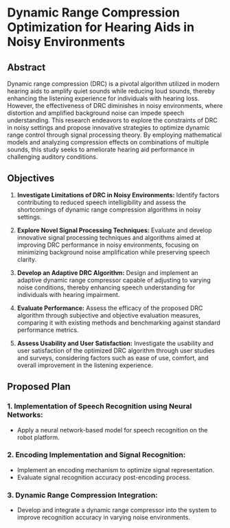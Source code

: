 # Dynamic Range Compression Optimization for Hearing Aids in Noisy Environments

## Abstract

Dynamic range compression (DRC) is a pivotal algorithm utilized in modern hearing aids to amplify quiet sounds while reducing loud sounds, thereby enhancing the listening experience for individuals with hearing loss. However, the effectiveness of DRC diminishes in noisy environments, where distortion and amplified background noise can impede speech understanding. This research endeavors to explore the constraints of DRC in noisy settings and propose innovative strategies to optimize dynamic range control through signal processing theory. By employing mathematical models and analyzing compression effects on combinations of multiple sounds, this study seeks to ameliorate hearing aid performance in challenging auditory conditions.

## Objectives

1. **Investigate Limitations of DRC in Noisy Environments:**
   Identify factors contributing to reduced speech intelligibility and assess the shortcomings of dynamic range compression algorithms in noisy settings.

2. **Explore Novel Signal Processing Techniques:**
   Evaluate and develop innovative signal processing techniques and algorithms aimed at improving DRC performance in noisy environments, focusing on minimizing background noise amplification while preserving speech clarity.

3. **Develop an Adaptive DRC Algorithm:**
   Design and implement an adaptive dynamic range compressor capable of adjusting to varying noise conditions, thereby enhancing speech understanding for individuals with hearing impairment.

4. **Evaluate Performance:**
   Assess the efficacy of the proposed DRC algorithm through subjective and objective evaluation measures, comparing it with existing methods and benchmarking against standard performance metrics.

5. **Assess Usability and User Satisfaction:**
   Investigate the usability and user satisfaction of the optimized DRC algorithm through user studies and surveys, considering factors such as ease of use, comfort, and overall improvement in the listening experience.

## Proposed Plan

### 1. Implementation of Speech Recognition using Neural Networks:
   - Apply a neural network-based model for speech recognition on the robot platform.

### 2. Encoding Implementation and Signal Recognition:
   - Implement an encoding mechanism to optimize signal representation.
   - Evaluate signal recognition accuracy post-encoding process.

### 3. Dynamic Range Compression Integration:
   - Develop and integrate a dynamic range compressor into the system to improve recognition accuracy in varying noise environments.

   